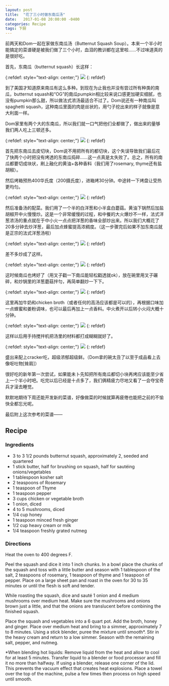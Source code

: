 ```yaml
---
layout: post
title:  "花了三小时做东南瓜汤"
date:   2017-01-08 20:00:00 -0400
categories: Recipe
tags: 下厨
---
```


前两天和Dom一起在家做东南瓜汤（Butternut Squash Soup）。本来一个半小时能搞定的菜谱硬是被我们做了三个小时，血泪的教训都在这里啦……不过味道真的是很好吃。

首先，东南瓜（butternut squash）长这样：

{:refdef: style="text-align: center;"}
![](/assets/images/2017-01-08-01.jpg)
{: refdef}

到了美国才知道原来南瓜有这么多种。到现在为止我也并没有尝过所有种类的南瓜，butternut squash和“OG”的南瓜pumpkin相比较来说口感更加硬实细腻，也没有pumpkin那么甜，所以做法式浓汤最适合不过了。Dom说还有一种南瓜叫spaghetti squash，这种南瓜里面的肉是丝状的，用勺子挖出来的样子就像是意大利面一样。

Dom家里有两个大的东南瓜，所以我们就一口气把他们全都做了，做出来的量够我们两人吃上三顿还多。

{:refdef: style="text-align: center;"}
![](/assets/images/2017-01-08-02.jpg)
{: refdef}

首先把东南瓜去皮切块，Dom说不用把所有的都切块，这个失误导致我们最后花了快两个小时把没有烤透的东南瓜捣碎……这一点真是太失败了。总之，所有的南瓜都要切成块状，刷上融化的黄油+各种香料（我们用了rosemary, thyme还有盐胡椒）。

然后烤箱预热400华氏度（200摄氏度），进箱烤30分钟。中途转一下烤盘让受热更均匀。

{:refdef: style="text-align: center;"}
![](/assets/images/2017-01-08-03.jpg)
{: refdef}

然后准备汤的配菜。我们用了一个半的白洋葱和小半盒白蘑菇。黄油下锅然后加盐胡椒开中火慢慢炒。这是一个非常缓慢的过程，和中餐的大火爆炒不一样，法式洋葱浓汤的重点就在于中小火一点点把洋葱的香味全部炒出来。所以我们大概花了20多分钟去炒洋葱，最后加点蜂蜜提高浓稠度。（这一步骤完后如果不加东南瓜就是正宗的法式洋葱汤啦）

{:refdef: style="text-align: center;"}
![](/assets/images/2017-01-08-04.jpg)
{: refdef}

差不多炒成了这样。

{:refdef: style="text-align: center;"}
![](/assets/images/2017-01-08-05.jpg)
{: refdef}

这时候南瓜也烤好了（用叉子戳一下南瓜能轻松戳透就ok），放在碗里用叉子碾碎，和炒锅里的洋葱蘑菇拌匀，再简单翻炒一下下。

{:refdef: style="text-align: center;"}
![](/assets/images/2017-01-08-06.jpg)
{: refdef}

这里再加牛奶和chicken broth（或者任何的高汤应该都是可以的），再根据口味加一点蜂蜜和姜粉调味，也可以最后再加上一点香料。中火煮开以后转小火闷大概十分钟。

{:refdef: style="text-align: center;"}
![](/assets/images/2017-01-08-07.jpg)
{: refdef}

这样以后用手持搅拌机把汤里的材料都打成糊糊就好了。

{:refdef: style="text-align: center;"}
![](/assets/images/2017-01-08-08.jpg)
{: refdef}

盛出来配上cracker吃，超级浓郁超级鲜。（Dom拿的碗太丑了以至于成品看上去像呕吐物[耸肩]）

很好吃的新年第一次尝试，如果能未卜先知把所有南瓜都切小块再烤应该能至少省上一个半小时吧。吃完以后已经是十点多了，我们俩精疲力尽地又看了一会夺宝奇兵才滚去睡觉。

默默地期待下周还能开发新的菜谱，好像做菜的时候就算再疲倦也能把之前的不愉快全都忘光呢。

最后附上这次参考的菜谱——

## Recipe

### Ingredients

* 3 to 3 1/2 pounds butternut squash, approximately 2, seeded and quartered
* 1 stick butter, half for brushing on squash, half for sautéing onions/vegetables
* 1 tablespoon kosher salt
* 2 teaspoons of Rosemary
* 1 teaspoon of Thyme
* 1 teaspoon pepper
* 3 cups chicken or vegetable broth
* 1 onion, diced
* 4 to 5 mushrooms, diced
* 1/4 cup honey
* 1 teaspoon minced fresh ginger
* 1/2 cup heavy cream or milk
* 1/4 teaspoon freshly grated nutmeg

### Directions

Heat the oven to 400 degrees F.

Peel the squash and dice it into 1 inch chunks. In a bowl place the chunks of the squash and toss with a little butter and season with 1 tablespoon of the salt, 2 teaspoons of rosemary, 1 teaspoon of thyme and 1 teaspoon of pepper. Place on a large sheet pan and roast in the oven for 30 to 35 minutes or until the flesh is soft and tender.

While roasting the squash, dice and sauté 1 onion and 4 medium mushrooms over medium heat. Make sure the mushrooms and onions brown just a little, and that the onions are translucent before combining the finished squash.

Place the squash and vegetables into a 6 quart pot. Add the broth, honey and ginger. Place over medium heat and bring to a simmer, approximately 7 to 8 minutes. Using a stick blender, puree the mixture until smooth*. Stir in the heavy cream and return to a low simmer. Season with the remaining salt, pepper, and nutmeg.

*When blending hot liquids: Remove liquid from the heat and allow to cool for at least 5 minutes. Transfer liquid to a blender or food processor and fill it no more than halfway. If using a blender, release one corner of the lid. This prevents the vacuum effect that creates heat explosions. Place a towel over the top of the machine, pulse a few times then process on high speed until smooth.
